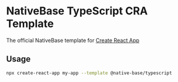 # NativeBase TypeScript CRA Template

The official NativeBase template for [Create React App](https://github.com/facebook/create-react-app)

## Usage

```sh
npx create-react-app my-app --template @native-base/typescript
```
